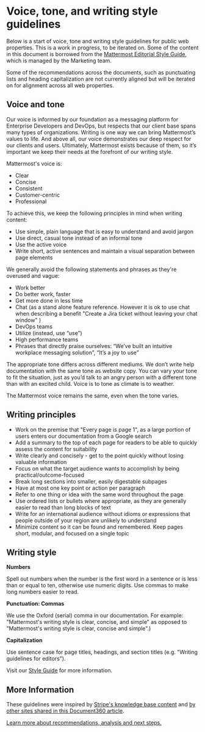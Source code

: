 # Voice, tone, and writing style guidelines

Below is a start of voice, tone and writing style guidelines for public web properties. This is a work in progress, to be iterated on. Some of the content in this document is borrowed from the [Mattermost Editorial Style Guide](https://docs.google.com/document/d/1XWjtWdF77qKdxDso_-aC_S1c3E0ohOoxCRL_PIf3pco/edit#), which is managed by the Marketing team. 

Some of the recommendations across the documents, such as punctuating lists and heading capitalization are not currently aligned but will be iterated on for alignment across all web properties. 

## Voice and tone

Our voice is informed by our foundation as a messaging platform for Enterprise Developers and DevOps, but respects that our client base spans many types of organizations. Writing is one way we can bring Mattermost’s values to life. And above all, our voice demonstrates our deep respect for our clients and users. Ultimately, Mattermost exists because of them, so it’s important we keep their needs at the forefront of our writing style.

Mattermost's voice is:
* Clear
* Concise
* Consistent
* Customer-centric
* Professional

To achieve this, we keep the following principles in mind when writing content: 

* Use simple, plain language that is easy to understand and avoid jargon
* Use direct, casual tone instead of an informal tone
* Use the active voice
* Write short, active sentences and maintain a visual separation between page elements

We generally avoid the following statements and phrases as they're overused and vague:

* Work better
* Do better work, faster
* Get more done in less time
* Chat (as a stand alone feature reference. However it is ok to use chat when describing a benefit "Create a Jira ticket without leaving your chat window" )
* DevOps teams 
* Utilize (instead, use “use”)
* High performance teams
* Phrases that directly praise ourselves: “We’ve built an intuitive workplace messaging solution”, “It’s a joy to use”

The appropriate tone differs across different mediums. We don’t write help documentation with the same tone as website copy.
You can vary your tone to fit the situation, just as you’d talk to an angry person with a different tone than with an excited child. Voice is to tone as climate is to weather. 

The Mattermost voice remains the same, even when the tone varies.

## Writing principles 

* Work on the premise that "Every page is page 1", as a large portion of users enters our documentation from a Google search
* Add a summary to the top of each page for readers to be able to quickly assess the content for suitability
* Write clearly and concisely - get to the point quickly without losing valuable information
* Focus on what the target audience wants to accomplish by being practical/outcome-focused
* Break long sections into smaller, easily digestable subpages
* Have at most one key point or action per paragraph
* Refer to one thing or idea with the same word throughout the page
* Use ordered lists or bullets where appropriate, as they are generally easier to read than long blocks of text
* Write for an international audience without idioms or expressions that people outside of your region are unlikely to understand
* Minimize content so it can be found and remembered. Keep pages short, modular, and focused on a single topic

## Writing style

**Numbers**

Spell out numbers when the number is the first word in a sentence or is less than or equal to ten, otherwise use numeric digits. Use commas to make long numbers easier to read.

**Punctuation: Commas**

We use the Oxford (serial) comma in our documentation. For example: "Mattermost's writing style is clear, concise, and simple" as opposed to "Mattermost's writing style is clear, concise and simple".)

**Capitalization**

Use sentence case for page titles, headings, and section titles (e.g. "Writing guidelines for editors").

Visit our [Style Guide](https://docs.mattermost.com/developer/style-guide.html) for more information. 

## More Information

These guidelines were inspired by [Stripe's knowledge base content](https://document360.io/blog/tear-down-of-stripe-knowledge-base/) and [by other sites shared in this Document360 article](https://document360.io/blog/10-knowledge-base-software-best-practice-examples/).

[Learn more about recommendations, analysis and next steps.](https://docs.google.com/document/d/1LNAgmKKtmRN1T7UCvOgcUbGiFfk8UXqcmCgF80-sVyQ)
